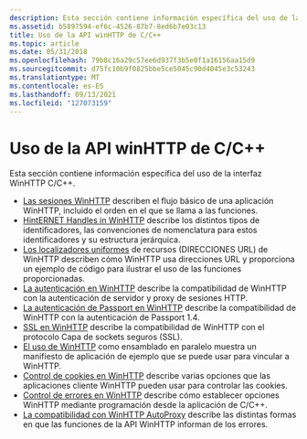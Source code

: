 ```yaml
---
description: Esta sección contiene información específica del uso de la interfaz WinHTTP C/C++.
ms.assetid: b5897594-ef6c-4526-87b7-8ed6b7e03c13
title: Uso de la API winHTTP de C/C++
ms.topic: article
ms.date: 05/31/2018
ms.openlocfilehash: 79b8c16a29c57ee6d937f3b5e0f1a16156aa15d9
ms.sourcegitcommit: d75fc10b9f0825bbe5ce5045c90d4045e3c53243
ms.translationtype: MT
ms.contentlocale: es-ES
ms.lasthandoff: 09/13/2021
ms.locfileid: "127073159"
---
```

# <a name="using-the-winhttp-cc-api"></a>Uso de la API winHTTP de C/C++

Esta sección contiene información específica del uso de la interfaz WinHTTP C/C++.

-   [Las sesiones WinHTTP](winhttp-sessions-overview.md) describen el flujo básico de una aplicación WinHTTP, incluido el orden en el que se llama a las funciones.
-   [HintERNET Handles in WinHTTP](hinternet-handles-in-winhttp.md) describe los distintos tipos de identificadores, las convenciones de nomenclatura para estos identificadores y su estructura jerárquica.
-   [Los localizadores uniformes](uniform-resource-locators--urls--in-winhttp.md) de recursos (DIRECCIONES URL) de WinHTTP describen cómo WinHTTP usa direcciones URL y proporciona un ejemplo de código para ilustrar el uso de las funciones proporcionadas.
-   [La autenticación en WinHTTP](authentication-in-winhttp.md) describe la compatibilidad de WinHTTP con la autenticación de servidor y proxy de sesiones HTTP.
-   [La autenticación de Passport en WinHTTP](passport-authentication-in-winhttp.md) describe la compatibilidad de WinHTTP con la autenticación de Passport 1.4.
-   [SSL en WinHTTP](ssl-in-winhttp.md) describe la compatibilidad de WinHTTP con el protocolo Capa de sockets seguros (SSL).
-   [El uso de WinHTTP](using-winhttp-as-a-side-by-side-assembly.md) como ensamblado en paralelo muestra un manifiesto de aplicación de ejemplo que se puede usar para vincular a WinHTTP.
-   [Control de cookies en WinHTTP](cookie-handling-in-winhttp.md) describe varias opciones que las aplicaciones cliente WinHTTP pueden usar para controlar las cookies.
-   [Control de errores en WinHTTP](error-handling-in-winhttp.md) describe cómo establecer opciones WinHTTP mediante programación desde la aplicación de C/C++.
-   [La compatibilidad con WinHTTP AutoProxy](winhttp-autoproxy-support.md) describe las distintas formas en que las funciones de la API WinHTTP informan de los errores.

 

 



